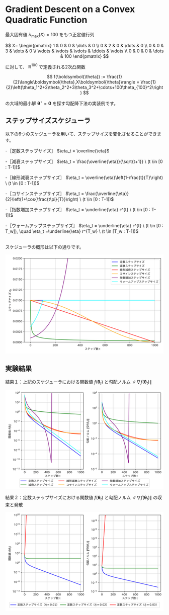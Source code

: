 # Gradient Descent on a Convex Quadratic Function
最大固有値 $\lambda_{\max}(X) = 100$ をもつ正定値行列

$$
X=
\begin{pmatrix} 
  1 & 0 & 0 & \dots  & 0 \\
  0 & 2 & 0 & \dots  & 0 \\
  0 & 0 & 3 & \dots  & 0 \\
  \vdots & \vdots & \vdots & \ddots & \vdots \\
  0 & 0 & 0 & \dots  & 100
\end{pmatrix}
$$

に対して、
$\mathbb{R}^{100}$ 
で定義される2次凸関数

$$
f(\boldsymbol{\theta}) := \frac{1}{2}\langle\boldsymbol{\theta},X\boldsymbol{\theta}\rangle = \frac{1}{2}\left(\theta_1^2+2\theta_2^2+3\theta_3^2+\cdots+100\theta_{100}^2\right)
$$

の大域的最小解
$\boldsymbol{\theta}^{\star}=\boldsymbol{0}$
を探す勾配降下法の実装例です。

## ステップサイズスケジューラ
以下の6つのスケジューラを用いて、ステップサイズを変化させることができます。

-［定数ステップサイズ］ $\eta_t = \overline{\eta}$

-［減衰ステップサイズ］ $\eta_t = \frac{\overline{\eta}}{\sqrt{t+1}} \ (t \in [0 : T-1])$

-［線形減衰ステップサイズ］ $\eta_t = \overline{\eta}\left(1-\frac{t}{T}\right) \ (t \in [0 : T-1])$

-［コサインステップサイズ］ $\eta_t = \frac{\overline{\eta}}{2}\left(1+\cos{\frac{t\pi}{T}}\right) \ (t \in [0 : T-1])$

-［指数増加ステップサイズ］ $\eta_t = \underline{\eta} r^{t} \ (t \in [0 : T-1])$

-［ウォームアップステップサイズ］ $\eta_t = \underline{\eta} r^{t} \ (t \in [0 : T_w]), \quad \eta_t =\underline{\eta} r^{T_w} \ (t \in [T_w : T-1])$

<br>スケジューラの概形は以下の通りです。

![スケジューラ](graph/png/step_size_plot.png)

## 実験結果
結果１：上記のスケジューラにおける関数値 $f(\boldsymbol{\theta}_t)$ と勾配ノルム $\|\nabla f(\boldsymbol{\theta}_t)\|$

![結果1](graph/png/comparison_plots.png)

結果２：定数ステップサイズにおける関数値 $f(\boldsymbol{\theta}_t)$ と勾配ノルム $\|\nabla f(\boldsymbol{\theta}_t)\|$ の収束と発散

![結果1](graph/png/const_comp_plots.png)

